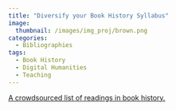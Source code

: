 ```yaml
---
title: "Diversify your Book History Syllabus"
image: 
  thumbnail: /images/img_proj/brown.png
categories:
  - Bibliographies
tags:
  - Book History
  - Digital Humanities
  - Teaching
---
```


[A crowdsourced list of readings in book history.](https://docs.google.com/spreadsheets/d/1ICnolYXSFM1HHoD40LRWURbfodp46FTSqHFhS2myfCE/edit#gid=0)